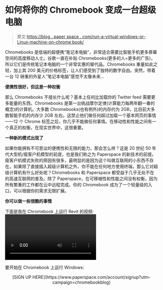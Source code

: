 # 如何将你的 Chromebook 变成一台超级电脑

> 原文:[https://blog . paper space . com/run-a-virtual-windows-or-Linux-machine-on-chrome book/](https://blog.paperspace.com/run-a-virtual-windows-or-linux-machine-on-chromebook/)

Chromebooks 是低端的超便携“笔记本电脑”，非常适合需要比智能手机更多屏幕空间的高度移动人士。谷歌一直在补贴 Chromebooks(更多的人=更多的广告)，所以它们是传统笔记本电脑的一个非常实惠的替代品。Chromebooks 重量如此之轻，加上其 200 美元的价格标签，让人们感受到了独特的数字自由。突然，带着一台 12 磅重的外星人“笔记本电脑”感觉不太像未来...

**便携性很好，但这是一种权衡**

那么 Chromebooks 不擅长什么呢？基本上任何比加载你的 Twitter feed 需要更多能量的东西。Chromebooks 是第一台挑战摩尔定律(计算能力每两年翻一番的概念)的计算机。大多数 Chromebooks(也有例外)的内存约为 2GB，比目前大多数智能手机的内存少 2GB 左右。这禁止他们做任何超过加载一个基本网页的事情——12 个 Chrome 标签之后，你几乎不能做任何事情。在移动性和性能之间有一个真正的权衡，在现实世界中，这很重要。

**一种新的模式出现了**

如果你能拥有不可思议的便携性和无限的能力，那会怎么样？这是 20 世纪 50 年代大型机/瘦客户机模型的前提，也是我们称之为 Paperspace 的新技术的前提。瘦客户机模式失败的原因有很多，最明显的是因为这个叫做互联网的小东西不存在。如果除了直接插入超级计算机之外，你不能在任何地方使用终端，那么它对超级计算机有什么好处呢？Chromebooks 和 Paperspace 都受益于几乎无处不在的高速互联网的普及。除了 Paperspace，在可移植性和性能之间没有权衡，因为所有繁重的工作都在云中远程完成。你的 Chromebook 成为了一个轻量级的入口，可以根据你的需求无限扩展。

**你可以做一些很酷的事情**

下面是我在 Chromebook 上运行 Revit 的视频:
 <video id="videoNode" src="https://s3.amazonaws.com/ps.public.resources/video/Revit-video.mp4" autoplay="" loop="" style="max-width:100%; -webkit-filter: brightness(1.085); filter: brightness(1.085);">这是一个被大多数建筑师和工程师用来设计和建模复杂建筑的程序。正如你所想象的，它需要大量的电力来运行(例如，他们推荐 16 GB RAM)，这意味着比 Chromebook 多了*很多*的电力。在 Paperspace 的支持下，这款 Chromebook 被“改造”成了一台 64GB 内存的机器。它有 1gb 的互联网，只需点击一个按钮，它的存储就可以随时升级。查看您可以使用 Paperspace 做的其他一些很酷的事情:</video>

要开始在 Chromebook 上运行 Windows:

<center>[SIGN UP HERE](https://www.paperspace.com/account/signup?utm-campaign=chromebookblog)</center>